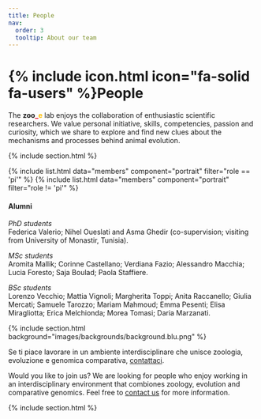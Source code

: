 ```yaml
---
title: People
nav:
  order: 3
  tooltip: About our team
---
```


# {% include icon.html icon="fa-solid fa-users" %}People

The **zoo**<span style="color:#e30022">**_**</span><span style="color:#ffbf00">**e**</span> lab enjoys the collaboration of enthusiastic scientific researchers. We value personal initiative, skills, competencies, passion and curiosity, which we share to explore and find new clues about the mechanisms and processes behind animal evolution.

{% include section.html %}

{% include list.html data="members" component="portrait" filter="role == 'pi'" %}
{% include list.html data="members" component="portrait" filter="role != 'pi'" %}



#### Alumni
*PhD students*  
Federica Valerio; Nihel Oueslati and Asma Ghedir (co-supervision; visiting from University of Monastir, Tunisia).  

*MSc students*  
Aromita Mallik; Corinne Castellano; Verdiana Fazio; Alessandro Macchia; Lucia Foresto; Saja Boulad; Paola Staffiere.  

*BSc students*  
Lorenzo Vecchio; Mattia Vignoli; Margherita Toppi; Anita Raccanello; Giulia Mercati; Samuele Tarozzo; Mariam Mahmoud; Emma Pesenti; Elisa Miragliotta; Erica Melchionda; Morea Tomasi; Daria Marzanati.  

{% include section.html background="images/backgrounds/background.blu.png" %}

Se ti piace lavorare in un ambiente interdisciplinare che unisce zoologia, evoluzione e genomica comparativa, [contattaci](https://evolinus.github.io/zooe/contact/).  

Would you like to join us? We are looking for people who enjoy working in an interdisciplinary environment that combiones zoology, evolution and comparative genomics. Feel free to [contact us](https://evolinus.github.io/zooe/contact/) for more information.


{% include section.html %}

<!--
{% capture content %}

{% include figure.html image="images/photo.jpg" %}
{% include figure.html image="images/photo.jpg" %}
{% include figure.html image="images/photo.jpg" %}

{% endcapture %}

{% include grid.html style="square" content=content %}
-->


